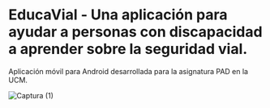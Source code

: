 # EducaVial - Una aplicación para ayudar a personas con discapacidad a aprender sobre la seguridad vial.
Aplicación móvil para Android desarrollada para la asignatura PAD en la UCM.

![Captura (1)](https://github.com/IvanZhuo01/EducaVial/assets/124189749/0c08d815-faea-4ccc-9511-4c605e8db526)
